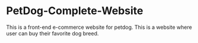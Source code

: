# PetDog-Complete-Website
This is a front-end e-commerce website for petdog. This is a website where user can buy their favorite dog breed.
